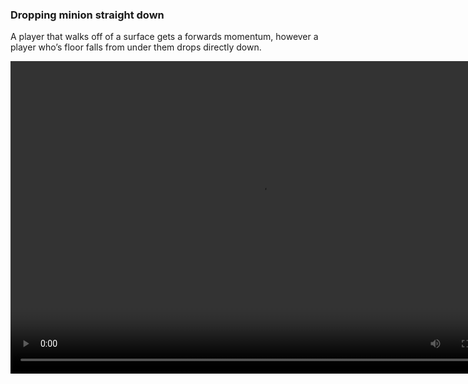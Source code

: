 ### Dropping minion straight down


A player that walks off of a surface gets a forwards momentum, however a player who’s floor falls from under them drops directly down.


<video controls="true" width="800" height="500" ><source src="https://raw.githubusercontent.com/1IlIl/wikidata/main/tra_trsw2_stuff/DropStraightDown.mp4"></video>

